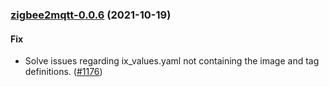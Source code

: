 
<a name="zigbee2mqtt-0.0.6"></a>
### [zigbee2mqtt-0.0.6](https://github.com/truecharts/apps/compare/zigbee2mqtt-0.0.5...zigbee2mqtt-0.0.6) (2021-10-19)

#### Fix

* Solve issues regarding ix_values.yaml not containing the image and tag definitions. ([#1176](https://github.com/truecharts/apps/issues/1176))

